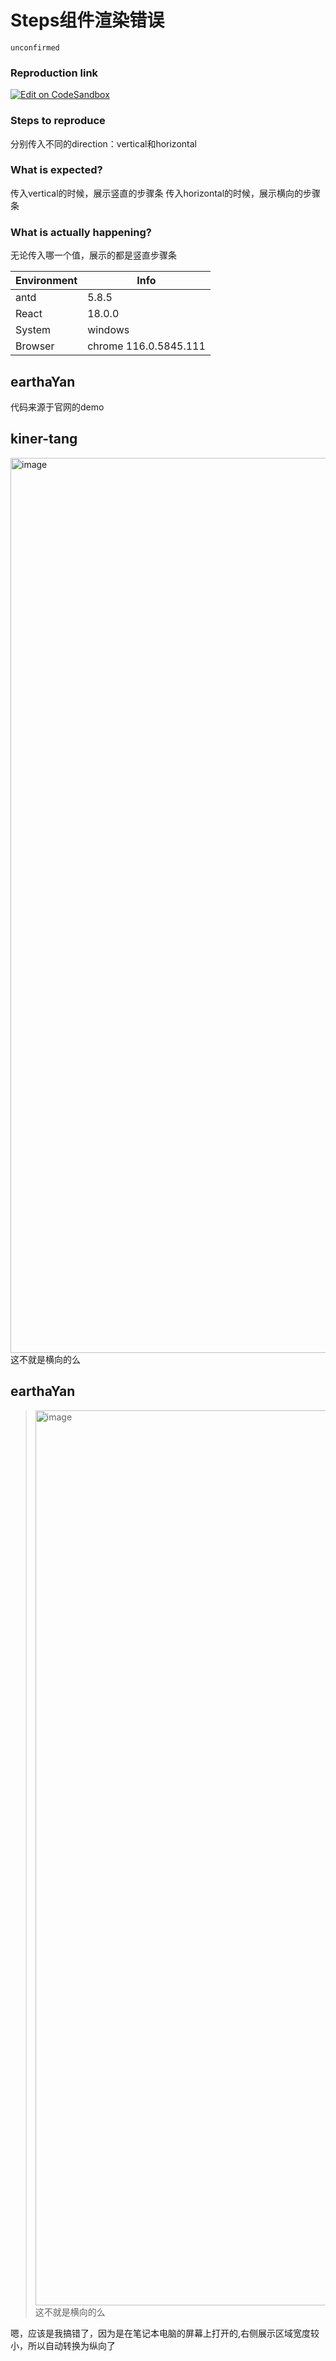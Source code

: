 # Steps组件渲染错误

`unconfirmed`

### Reproduction link

[![Edit on CodeSandbox](https://codesandbox.io/static/img/play-codesandbox.svg)](https://codesandbox.io/s/ji-ben-yong-fa-antd-5-8-5-forked-myqf65?file=/package.json:238-244)

### Steps to reproduce

分别传入不同的direction：vertical和horizontal

### What is expected?

传入vertical的时候，展示竖直的步骤条
传入horizontal的时候，展示横向的步骤条

### What is actually happening?

无论传入哪一个值，展示的都是竖直步骤条

| Environment | Info                  |
| ----------- | --------------------- |
| antd        | 5.8.5                 |
| React       | 18.0.0                |
| System      | windows               |
| Browser     | chrome 116.0.5845.111 |

<!-- generated by ant-design-issue-helper. DO NOT REMOVE -->

## earthaYan

代码来源于官网的demo

## kiner-tang

<img width="1432" alt="image" src="https://github.com/ant-design/ant-design/assets/10286961/30d6ecd2-dd37-40c9-8f5e-e4e2e9353349">
这不就是横向的么

## earthaYan

> <img alt="image" width="1432" src="https://user-images.githubusercontent.com/10286961/264973170-30d6ecd2-dd37-40c9-8f5e-e4e2e9353349.png"> 这不就是横向的么

嗯，应该是我搞错了，因为是在笔记本电脑的屏幕上打开的,右侧展示区域宽度较小，所以自动转换为纵向了
